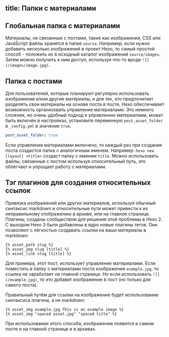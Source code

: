 title: Папки с материалами
---
## Глобальная папка с материалами

Материалы, не связанные с постами, такие как изображения, CSS или JavaScript файлы хранятся в папке `source`. Например, если нужно добавить несколько изображений в проект Hexo, то самый простой способ - положить их в исходный каталог изображений `source/images`. Затем можно получить к ним доступ, используя что-то вроде `![](/images/image.jpg)`.

## Папка с постами

Для пользователей, которые планируют регулярно использовать изображения и/или другие материалы, и для тех, кто предпочитает разделять свои материалы на основе поста в посте, Hexo обеспечивает возможность организовать управление материалами. Это немного сложнее, но очень удобный подход к управлению материалами, может быть включён в настройках, установите переменную `post_asset_folder` в `_config.yml` в значение `true`.

``` yaml _config.yml
post_asset_folder: true
```

Если управление материалами включено, то каждый раз при создании поста создастся папка с аналогичным именем. Например: `hexo new [layout] <title>` создаст папку с именем `title`. Можно использовать файлы, связанные с постом используя относительный путь, это облегчает и упрощает работу с материалами.

## Тэг плагинов для создания относительных ссылок

Привязка изображений или других материалов, используя обычный синтаксис markdown и относительные пути может привести к их неправильному отображению в архиве, или на главное странице. Плагины, созданы сообществом для решения этой проблемы в Hexo 2. С выходом Hexo 3 были добавлены в ядро новые плагины тегов. Они позволяют с лёгкостью создавать ссылки на ваши материалы в markdown:

```
{% asset_path slug %}
{% asset_img slug [title] %}
{% asset_link slug [title] %}
```

Для примера, этот пост, использует управление материалами. Если поместить в папку с материалами поста изображение `example.jpg`, то ссылка не заработает на главной странице. Но если использовать `![](/example.jpg)`, то это добавит изображение в пост (но только для самого поста).

Правильный путём для ссылки на изображение будет использование синтаксиса плагина, а не markdown:

```
{% asset_img example.jpg This is an example image %}
{% asset_img "spaced asset.jpg" "spaced title" %}
```

При использовании этого способа, изображение появится в самом посте и на главной странице и в архивах.

